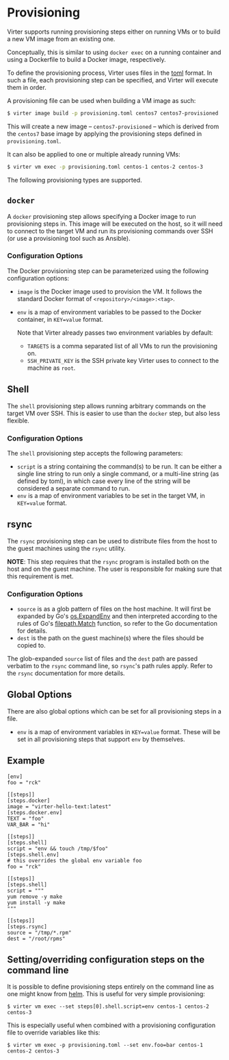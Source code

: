 # Provisioning
Virter supports running provisioning steps either on running VMs or to build a new VM image from an existing one.

Conceptually, this is similar to using `docker exec` on a running container and using a Dockerfile to build a Docker image, respectively.

To define the provisioning process, Virter uses files in the [toml](https://github.com/toml-lang/toml) format. In such a file, each provisioning step can be specified, and Virter will execute them in order.

A provisioning file can be used when building a VM image as such:
```sh
$ virter image build -p provisioning.toml centos7 centos7-provisioned
```
This will create a new image – `centos7-provisioned` – which is derived from the `centos7` base image by applying the provisioning steps defined in `provisioning.toml`.

It can also be applied to one or multiple already running VMs:
```sh
$ virter vm exec -p provisioning.toml centos-1 centos-2 centos-3
```

The following provisioning types are supported.

## `docker`
A `docker` provisioning step allows specifying a Docker image to run provisioning steps in. This image will be executed on the host, so it will need to connect to the target VM and run its provisioning commands over SSH (or use a provisioning tool such as Ansible).

### Configuration Options
The Docker provisioning step can be parameterized using the following configuration options:
* `image` is the Docker image used to provision the VM. It follows the standard Docker format of `<repository>/<image>:<tag>`.
* `env` is a map of environment variables to be passed to the Docker container, in `KEY=value` format.

  Note that Virter already passes two environment variables by default:
  * `TARGETS` is a comma separated list of all VMs to run the provisioning on.
  * `SSH_PRIVATE_KEY` is the SSH private key Virter uses to connect to the machine as `root`.

## Shell
The `shell` provisioning step allows running arbitrary commands on the target VM over SSH. This is easier to use than the `docker` step, but also less flexible.

### Configuration Options
The `shell` provisioning step accepts the following parameters:
* `script` is a string containing the command(s) to be run.
  It can be either a single line string to run only a single command, or a multi-line string (as defined by toml), in which case every line of the string will be considered a separate command to run.
* `env` is a map of environment variables to be set in the target VM, in `KEY=value` format.

## rsync

The `rsync` provisioning step can be used to distribute files from the host to the guest machines using the `rsync` utility.

**NOTE**: This step requires that the `rsync` program is installed both on the host and on the guest machine. The user is responsible for making sure that this requirement is met.

### Configuration Options

* `source` is as a glob pattern of files on the host machine.
  It will first be expanded by Go's [os.ExpandEnv](https://golang.org/pkg/os/#ExpandEnv) and
  then interpreted according to the rules of Go's [filepath.Match](https://golang.org/pkg/path/filepath/#Match)
  function, so refer to the Go documentation for details.
* `dest` is the path on the guest machine(s) where the files should be copied to.

The glob-expanded `source` list of files and the `dest` path are passed verbatim to the `rsync` command line, so `rsync`'s path rules apply. Refer to the `rsync` documentation for more details.

## Global Options

There are also global options which can be set for all provisioning steps in a file.

* `env` is a map of environment variables in `KEY=value` format. These will be set in all provisioning steps that support `env` by themselves.

## Example
```
[env]
foo = "rck"

[[steps]]
[steps.docker]
image = "virter-hello-text:latest"
[steps.docker.env]
TEXT = "foo"
VAR_BAR = "hi"

[[steps]]
[steps.shell]
script = "env && touch /tmp/$foo"
[steps.shell.env]
# this overrides the global env variable foo
foo = "rck"

[[steps]]
[steps.shell]
script = """
yum remove -y make
yum install -y make
"""

[[steps]]
[steps.rsync]
source = "/tmp/*.rpm"
dest = "/root/rpms"
```

## Setting/overriding configuration steps on the command line

It is possible to define provisioning steps entirely on the command line as one
might know from [helm](https://helm.sh). This is useful for very simple
provisioning:

```shell
$ virter vm exec --set steps[0].shell.script=env centos-1 centos-2 centos-3
```

This is especially useful when combined with a provisioning configuration file to override variables like this:

```shell
$ virter vm exec -p provisioning.toml --set env.foo=bar centos-1 centos-2 centos-3
```
